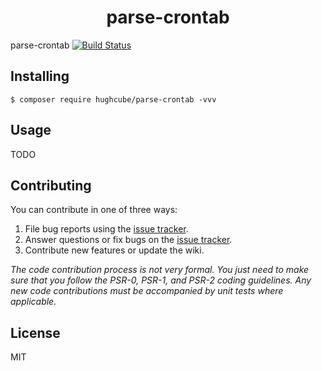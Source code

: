 <h1 align="center"> parse-crontab </h1>

parse-crontab [![Build Status](https://travis-ci.com/hughcube/parse-crontab.svg?branch=1.0)](https://travis-ci.com/hughcube/parse-crontab)


## Installing

```shell
$ composer require hughcube/parse-crontab -vvv
```

## Usage

TODO

## Contributing

You can contribute in one of three ways:

1. File bug reports using the [issue tracker](https://github.com/hughcube/parse-crontab/issues).
2. Answer questions or fix bugs on the [issue tracker](https://github.com/hughcube/parse-crontab/issues).
3. Contribute new features or update the wiki.

_The code contribution process is not very formal. You just need to make sure that you follow the PSR-0, PSR-1, and PSR-2 coding guidelines. Any new code contributions must be accompanied by unit tests where applicable._

## License

MIT

